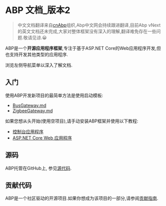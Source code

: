 ﻿# ABP 文档_版本2

> 中文文档翻译来自[cnAbp](https://github.com/cnabp)组织,Abp中文网会持续跟进翻译,目前Abp vNext的英文文档还未完成,大家对整体框架没有深入的理解,翻译难免存在一些问题.敬请见谅.😀

ABP是一个**开源应用程序框架**,专注于基于ASP.NET Core的Web应用程序开发,但也支持开发其他类型的应用程序.

浏览左侧导航菜单以深入了解文档.

## 入门

使用ABP开发新项目的最简单方法是使用启动模板:

* [BusGateway.md](BusGateway.md)
* [ZigbeeGateway.md](ZigbeeGateway.md)

如果您想从头开始(使用空项目),请手动安装ABP框架并使用以下教程:

* [控制台应用程序](Getting-Started-Console-Application.md)
* [ASP.NET Core Web 应用程序](Getting-Started-AspNetCore-Application.md)

## 源码

ABP托管在GitHub上, 参见[源代码](https://github.com/abpframework/abp).

## 贡献代码

ABP是一个社区驱动的开源项目.如果你想成为该项目的一部分,请参阅[贡献指南](Contribution/Index.md).
